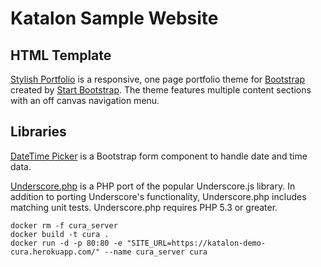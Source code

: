 # Katalon Sample Website

## HTML Template

[Stylish Portfolio](http://startbootstrap.com/template-overviews/stylish-portfolio/) is a responsive, one page portfolio theme for [Bootstrap](http://getbootstrap.com/) created by [Start Bootstrap](http://startbootstrap.com/). The theme features multiple content sections with an off canvas navigation menu.

## Libraries

[DateTime Picker](http://www.malot.fr/bootstrap-datetimepicker/index.php) is a Bootstrap form component to handle date and time data.

[Underscore.php](http://brianhaveri.github.io/Underscore.php/)  is a PHP port of the popular Underscore.js library. In addition to porting Underscore's functionality, Underscore.php includes matching unit tests. Underscore.php requires PHP 5.3 or greater.


```
docker rm -f cura_server
docker build -t cura .
docker run -d -p 80:80 -e "SITE_URL=https://katalon-demo-cura.herokuapp.com/" --name cura_server cura
```
